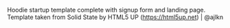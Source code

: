 Hoodie startup template complete with signup form and landing page. Template taken from Solid State by HTML5 UP (https://html5up.net) | @ajlkn
